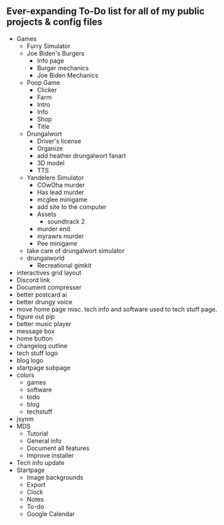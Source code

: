 ## Ever-expanding To-Do list for **all** of my public projects & config files

-   Games
    -   Furry Simulator
    -   Joe Biden's Burgers
        -   Info page
        -   Burger mechanics
        -   Joe Biden Mechanics
    -   Poop Game
        -   Clicker
        -   Farm
        -   Intro
        -   Info
        -   Shop
        -   Title
    -   Drungalwort
        -   Driver's license
        -   Organize
        -   add heather drungalwort fanart
        -   3D model
        -   TTS
    -   Yandelere Simulator
        -   COwOha murder
        -   Has lead murder
        -   mcglee minigame
        -   add site to the computer
        -   Assets
            -   soundtrack 2
        -   murder end
        -   myrawrs murder
        -   Pee minigame
    -   take care of drungalwort simulator
    -   drungalworld
        -   Recreational gimkit
-   interactives grid layout
-   Discord link
-   Document compresser
-   better postcard ai
-   better drungy voice
-   move home page misc. tech info and software used to tech stuff page.
-   figure out pip
-   better music player
-   message box
-   home button
-   changelog outline
-   tech stuff logo
-   blog logo
-   startpage subpage
-   colors
    -   games
    -   software
    -   todo
    -   blog
    -   techstuff
-   jsynm
-   MDS
    -   Tutorial
    -   General info
    -   Document all features
    -   Improve installer
-   Tech info update
-   Startpage
    -   Image backgrounds
    -   Export
    -   Clock
    -   Notes
    -   To-do
    -   Google Calendar
